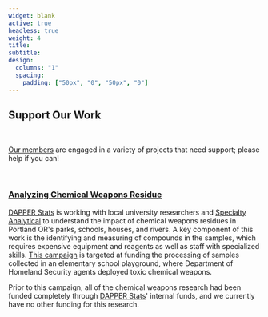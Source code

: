 ```yaml
---
widget: blank
active: true
headless: true
weight: 4
title:
subtitle:
design:
  columns: "1"
  spacing:
    padding: ["50px", "0", "50px", "0"]
---
```


## Support Our Work

<br>

[Our members](about.html) are engaged in a variety of projects that need support; please help if you can!

<br>

### [Analyzing Chemical Weapons Residue](https://www.gofundme.com/f/help-us-study-chemical-weapon-impact-in-portland)

[DAPPER Stats](https://www.dapperstats.com) is working with local university researchers and [Specialty Analytical](https://www.specialtyanalytical.com/) to understand the impact of chemical weapons residues in Portland OR's parks, schools, houses, and rivers. 
A key component of this work is the identifying and measuring of compounds in the samples, which requires expensive equipment and reagents as well as staff with specialized skills. 
[This campaign](https://www.gofundme.com/f/help-us-study-chemical-weapon-impact-in-portland) is targeted at funding the processing of samples collected in an elementary school playground, where Department of Homeland Security agents deployed toxic chemical weapons.

Prior to this campaign, all of the chemical weapons research had been funded completely through [DAPPER Stats](https://www.dapperstats.com)' internal funds, and we currently have no other funding for this research. 
